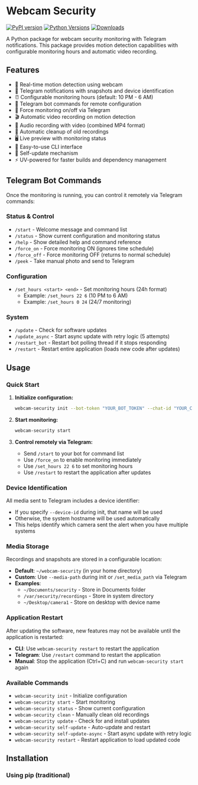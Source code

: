 # Webcam Security

[![PyPI version](https://img.shields.io/pypi/v/webcam-security.svg?style=flat-square)](https://pypi.org/project/webcam-security/)
[![Python Versions](https://img.shields.io/pypi/pyversions/webcam-security.svg?style=flat-square)](https://pypi.org/project/webcam-security/)
[![Downloads](https://img.shields.io/pypi/dm/webcam-security?style=flat-square)](https://pypi.org/project/webcam-security/)

A Python package for webcam security monitoring with Telegram notifications. This package provides motion detection capabilities with configurable monitoring hours and automatic video recording.

## Features

- 🎥 Real-time motion detection using webcam
- 📱 Telegram notifications with snapshots and device identification
- ⏰ Configurable monitoring hours (default: 10 PM - 6 AM)
- 🔧 Telegram bot commands for remote configuration
- 🚨 Force monitoring on/off via Telegram
- 🎬 Automatic video recording on motion detection
- 🎵 Audio recording with video (combined MP4 format)
- 🧹 Automatic cleanup of old recordings
- 🖥️ Live preview with monitoring status
- 🚀 Easy-to-use CLI interface
- 🔄 Self-update mechanism
- ⚡ UV-powered for faster builds and dependency management

## Telegram Bot Commands

Once the monitoring is running, you can control it remotely via Telegram commands:

### Status & Control
- `/start` - Welcome message and command list
- `/status` - Show current configuration and monitoring status
- `/help` - Show detailed help and command reference
- `/force_on` - Force monitoring ON (ignores time schedule)
- `/force_off` - Force monitoring OFF (returns to normal schedule)
- `/peek` - Take manual photo and send to Telegram

### Configuration
- `/set_hours <start> <end>` - Set monitoring hours (24h format)
  - Example: `/set_hours 22 6` (10 PM to 6 AM)
  - Example: `/set_hours 0 24` (24/7 monitoring)

### System
- `/update` - Check for software updates
- `/update_async` - Start async update with retry logic (5 attempts)
- `/restart_bot` - Restart bot polling thread if it stops responding
- `/restart` - Restart entire application (loads new code after updates)

## Usage

### Quick Start

1. **Initialize configuration:**
   ```bash
   webcam-security init --bot-token "YOUR_BOT_TOKEN" --chat-id "YOUR_CHAT_ID" --device-id "MyCamera" --media-path "~/my-recordings"
   ```

2. **Start monitoring:**
   ```bash
   webcam-security start
   ```

3. **Control remotely via Telegram:**
   - Send `/start` to your bot for command list
   - Use `/force_on` to enable monitoring immediately
   - Use `/set_hours 22 6` to set monitoring hours
   - Use `/restart` to restart the application after updates

### Device Identification

All media sent to Telegram includes a device identifier:
- If you specify `--device-id` during init, that name will be used
- Otherwise, the system hostname will be used automatically
- This helps identify which camera sent the alert when you have multiple systems

### Media Storage

Recordings and snapshots are stored in a configurable location:
- **Default**: `~/webcam-security` (in your home directory)
- **Custom**: Use `--media-path` during init or `/set_media_path` via Telegram
- **Examples**: 
  - `~/Documents/security` - Store in Documents folder
  - `/var/security/recordings` - Store in system directory
  - `~/Desktop/camera1` - Store on desktop with device name

### Application Restart

After updating the software, new features may not be available until the application is restarted:
- **CLI**: Use `webcam-security restart` to restart the application
- **Telegram**: Use `/restart` command to restart the application
- **Manual**: Stop the application (Ctrl+C) and run `webcam-security start` again

### Available Commands

- `webcam-security init` - Initialize configuration
- `webcam-security start` - Start monitoring
- `webcam-security status` - Show current configuration
- `webcam-security clean` - Manually clean old recordings
- `webcam-security update` - Check for and install updates
- `webcam-security self-update` - Auto-update and restart
- `webcam-security self-update-async` - Start async update with retry logic
- `webcam-security restart` - Restart application to load updated code

## Installation

### Using pip (traditional)
